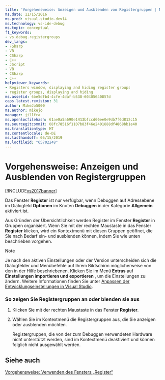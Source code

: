```yaml
---
title: 'Vorgehensweise: Anzeigen und Ausblenden von Registergruppen | Microsoft-Dokumentation'
ms.date: 11/15/2016
ms.prod: visual-studio-dev14
ms.technology: vs-ide-debug
ms.topic: conceptual
f1_keywords:
- vs.debug.registergroups
dev_langs:
- FSharp
- VB
- CSharp
- C++
- JScript
- VB
- CSharp
- C++
helpviewer_keywords:
- Registers window, displaying and hiding register groups
- register groups, displaying and hiding
ms.assetid: 6be5dfb4-4cfe-4daf-b538-60405640857d
caps.latest.revision: 31
author: MikeJo5000
ms.author: mikejo
manager: jillfra
ms.openlocfilehash: 61ae0a5a690e1413bfccd66ee0e9db7f6d812c15
ms.sourcegitcommit: 08fc78516f1107b83f46e2401888df4868bb1e40
ms.translationtype: MT
ms.contentlocale: de-DE
ms.lasthandoff: 05/15/2019
ms.locfileid: "65702248"
---
```

# <a name="how-to-display-and-hide-register-groups"></a>Vorgehensweise: Anzeigen und Ausblenden von Registergruppen
[!INCLUDE[vs2017banner](../includes/vs2017banner.md)]

Das Fenster **Register** ist nur verfügbar, wenn Debuggen auf Adressebene im Dialogfeld **Optionen** im Knoten **Debuggen** in der Kategorie **Allgemein** aktiviert ist.  
  
 Aus Gründen der Übersichtlichkeit werden Register im Fenster **Register** in Gruppen organisiert. Wenn Sie mit der rechten Maustaste in das Fenster **Register** klicken, wird ein Kontextmenü mit diesen Gruppen geöffnet, die Sie nach Bedarf ein- und ausblenden können, indem Sie wie unten beschrieben vorgehen.  
  
> [!NOTE]
> Je nach den aktiven Einstellungen oder der Version unterscheiden sich die Dialogfelder und Menübefehle auf Ihrem Bildschirm möglicherweise von den in der Hilfe beschriebenen. Klicken Sie im Menü **Extras** auf **Einstellungen importieren und exportieren** , um die Einstellungen zu ändern. Weitere Informationen finden Sie unter [Anpassen der Entwicklungseinstellungen in Visual Studio](https://msdn.microsoft.com/22c4debb-4e31-47a8-8f19-16f328d7dcd3).  
  
### <a name="to-display-or-hide-register-groups"></a>So zeigen Sie Registergruppen an oder blenden sie aus  
  
1. Klicken Sie mit der rechten Maustaste in das Fenster **Register**.  
  
2. Wählen Sie im Kontextmenü die Registergruppen aus, die Sie anzeigen oder ausblenden möchten.  
  
     Registergruppen, die von der zum Debuggen verwendeten Hardware nicht unterstützt werden, sind im Kontextmenü deaktiviert und können folglich nicht ausgewählt werden.  
  
## <a name="see-also"></a>Siehe auch  
 [Vorgehensweise: Verwenden des Fensters „Register“](../debugger/how-to-use-the-registers-window.md)
